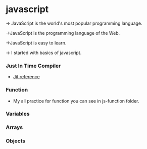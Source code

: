 # javascript
-> JavaScript is the world's most popular programming language.

->JavaScript is the programming language of the Web.

->JavaScript is easy to learn.
 
-> I started with basics of javascript.
  
### Just In Time Compiler
* [Jit reference](https://hacks.mozilla.org/2017/02/a-crash-course-in-just-in-time-jit-compilers/)

### Function
* My all practice for function you can see in js-function folder.

### Variables

### Arrays

### Objects
